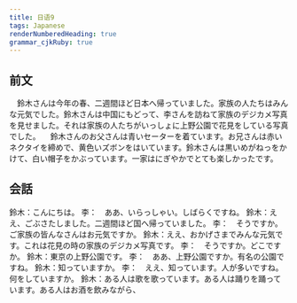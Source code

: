```yaml
---
title: 日语9
tags: Japanese
renderNumberedHeading: true
grammar_cjkRuby: true
---
```


## 前文
　鈴木さんは今年の春、二週間ほど日本へ帰っていました。家族の人たちはみんな元気でした。鈴木さんは中国にもどって、李さんを訪ねて家族のデジカメ写真を見せました。それは家族の人たちがいっしょに上野公園で花見をしている写真でした。
 　鈴木さんのお父さんは青いセーターを着ています。お兄さんは赤いネクタイを締めで、黄色いズボンをはいています。鈴木さんは黒いめがねっをかけて、白い帽子をかぶっています。一家はにぎやかでとても楽しかったです。
  
## 会話
鈴木：こんにちは。
李：　ああ、いらっしゃい。しばらくですね。
鈴木：ええ、ごぶさたしました。二週間ほど国へ帰っていました。
李：　そうですか。ご家族の皆んなさんはお元気ですか。
鈴木：ええ、おかげさまでみんな元気です。これは花見の時の家族のデジカメ写真です。
李：　そうですか。どこですか。
鈴木：東京の上野公園です。
李：　ああ、上野公園ですか。有名の公園ですね。
鈴木：知っていますか。
李：　ええ、知っています。人が多いですね。何をしていますか。
鈴木：ある人は歌を歌っています。ある人は踊りを踊っています。ある人はお酒を飲みながら、